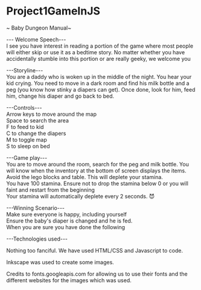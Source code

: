 # Project1GameInJS

~ Baby Dungeon Manual~

--- Welcome Speech---
<br>I see you have interest in reading a portion of the game where most people will either skip or use it as a bedtime story. No matter whether you have accidentally stumble into this portion or are really geeky, we welcome you

---Storyline---
<br>You are a daddy who is woken up in the middle of the night.
You hear your kid crying. 
You need to move in a dark room and find his milk bottle and a peg (you know how stinky a diapers can get). 
Once done, look for him, feed him, change his diaper and go back to bed.

---Controls---
<br>Arrow keys to move around the map
<br>Space to search the area
<br>F to feed to kid
<br>C to change the diapers
<br>M to toggle map
<br>S to sleep on bed

---Game play---
<br> You are to move around the room, search for the peg and milk bottle. You will know when the inventory at the bottom of screen displays the items.
<br>Avoid the lego blocks and table. This will deplete your stamina.
<br>You have 100 stamina. Ensure not to drop the stamina below 0 or you will faint and restart from the beginning
<br> Your stamina will automatically deplete every 2 seconds. :smiling_imp:

---Winning Scenario---
<br>Make sure everyone is happy, including yourself
<br>Ensure the baby's diaper is changed and he is fed.
<br>When you are sure you have done the following

---Technologies used---

Nothing too fanciful. We have used HTML/CSS and Javascript to code. 

Inkscape was used to create some images.

Credits to fonts.googleapis.com for allowing us to use their fonts and the different websites for the images which was used. 